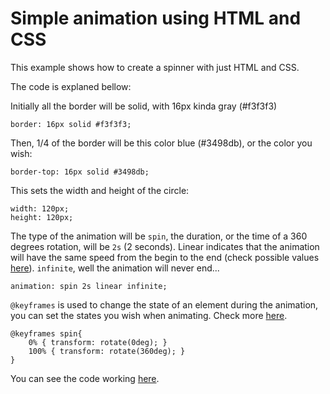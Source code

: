 ﻿# Simple animation using HTML and CSS

This example shows how to create a spinner with just HTML and CSS.

The code is explaned bellow:

Initially all the border will be solid, with 16px kinda gray (#f3f3f3)
```
border: 16px solid #f3f3f3;
```

Then, 1/4 of the border will be this color blue (#3498db), or the color you wish:
```
border-top: 16px solid #3498db;
```

This sets the width and height of the circle:
```
width: 120px;
height: 120px;
```

The type of the animation will be `spin`, the duration, or the time of a 360 degrees rotation, will be `2s` (2 seconds). Linear indicates that the animation will have the same speed from the begin to the end (check possible values [here](https://www.w3schools.com/cssref/css3_pr_animation-timing-function.asp)). `infinite`, well the animation will never end...
```
animation: spin 2s linear infinite;
```

`@keyframes` is used to change the state of an element during the animation, you can set the states you wish when animating. Check more [here](https://www.w3schools.com/css/css3_animations.asp).
```
@keyframes spin{
	0% { transform: rotate(0deg); }
	100% { transform: rotate(360deg); }
}
```

You can see the code working [here](https://jsfiddle.net/tommfernandes/8bd4vhgL/).
